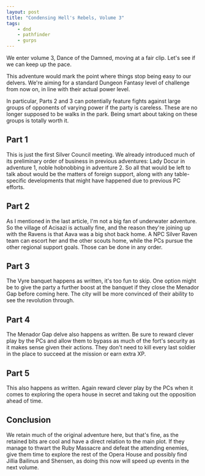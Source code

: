 ```yaml
---
layout: post
title: "Condensing Hell's Rebels, Volume 3"
tags:
    - dnd
    - pathfinder
    - gurps
---
```


We enter volume 3, Dance of the Damned, moving at a fair clip. Let's see if we
can keep up the pace.

This adventure would mark the point where things stop being easy to our
delvers. We're aiming for a standard Dungeon Fantasy level of challenge from now
on, in line with their actual power level.

In particular, Parts 2 and 3 can potentially feature fights against large groups
of opponents of varying power if the party is careless. These are no longer
supposed to be walks in the park. Being smart about taking on these groups is
totally worth it.

## Part 1

This is just the first Silver Council meeting. We already introduced much of its
preliminary order of business in previous adventures: Lady Docur in adventure 1,
noble hobnobbing in adventure 2. So all that would be left to talk about would
be the matters of foreign support, along with any table-specific developments
that might have happened due to previous PC efforts.

## Part 2

As I mentioned in the last article, I'm not a big fan of underwater
adventure. So the village of Acisazi is actually fine, and the reason they're
joining up with the Ravens is that Aava was a big shot back home. A NPC Silver
Raven team can escort her and the other scouts home, while the PCs pursue the
other regional support goals. Those can be done in any order.

## Part 3

The Vyre banquet happens as written, it's too fun to skip. One option might be
to give the party a further boost at the banquet if they close the Menador Gap
before coming here. The city will be more convinced of their ability to see the
revolution through.

## Part 4

The Menador Gap delve also happens as written. Be sure to reward clever play by
the PCs and allow them to bypass as much of the fort's security as it makes
sense given their actions. They don't need to kill every last soldier in the
place to succeed at the mission or earn extra XP.

## Part 5

This also happens as written. Again reward clever play by the PCs when it comes
to exploring the opera house in secret and taking out the opposition ahead of
time.

## Conclusion

We retain much of the original adventure here, but that's fine, as the retained
bits are cool and have a direct relation to the main plot. If they manage to
thwart the Ruby Massacre and defeat the attending enemies, give them time to
explore the rest of the Opera House and possibly find Jillia Bailinus and
Shensen, as doing this now will speed up events in the next volume.
